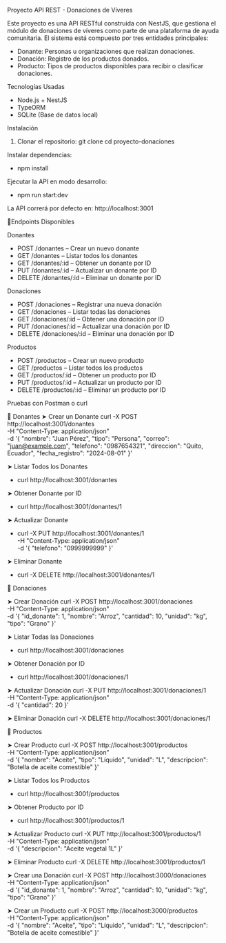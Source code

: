 Proyecto API REST - Donaciones de Víveres

Este proyecto es una API RESTful construida con NestJS, que gestiona el módulo de donaciones de víveres como parte de una plataforma de ayuda comunitaria. El sistema está compuesto por tres entidades principales:

- Donante: Personas u organizaciones que realizan donaciones.
- Donación: Registro de los productos donados.
- Producto: Tipos de productos disponibles para recibir o clasificar donaciones.

Tecnologías Usadas
- Node.js + NestJS
- TypeORM
- SQLite (Base de datos local)

Instalación
1. Clonar el repositorio: 
   git clone 
   cd proyecto-donaciones

Instalar dependencias:
- npm install

Ejecutar la API en modo desarrollo:
- npm run start:dev

La API correrá por defecto en: http://localhost:3001

🔸Endpoints Disponibles

Donantes
- POST /donantes – Crear un nuevo donante
- GET /donantes – Listar todos los donantes
- GET /donantes/:id – Obtener un donante por ID
- PUT /donantes/:id – Actualizar un donante por ID
- DELETE /donantes/:id – Eliminar un donante por ID

Donaciones
- POST /donaciones – Registrar una nueva donación
- GET /donaciones – Listar todas las donaciones
- GET /donaciones/:id – Obtener una donación por ID
- PUT /donaciones/:id – Actualizar una donación por ID
- DELETE /donaciones/:id – Eliminar una donación por ID

Productos
- POST /productos – Crear un nuevo producto
- GET /productos – Listar todos los productos
- GET /productos/:id – Obtener un producto por ID
- PUT /productos/:id – Actualizar un producto por ID
- DELETE /productos/:id – Eliminar un producto por ID


Pruebas con Postman o curl

🔸 Donantes
➤ Crear un Donante
curl -X POST http://localhost:3001/donantes \
-H "Content-Type: application/json" \
-d '{
  "nombre": "Juan Pérez",
  "tipo": "Persona",
  "correo": "juan@example.com",
  "telefono": "0987654321",
  "direccion": "Quito, Ecuador",
  "fecha_registro": "2024-08-01"
}'

➤ Listar Todos los Donantes
- curl http://localhost:3001/donantes

➤ Obtener Donante por ID
- curl http://localhost:3001/donantes/1

➤ Actualizar Donante
- curl -X PUT http://localhost:3001/donantes/1 \
  -H "Content-Type: application/json" \
  -d '{
    "telefono": "0999999999"
  }'

➤ Eliminar Donante
- curl -X DELETE http://localhost:3001/donantes/1



🔸 Donaciones

➤ Crear Donación
curl -X POST http://localhost:3001/donaciones \
-H "Content-Type: application/json" \
-d '{
  "id_donante": 1,
  "nombre": "Arroz",
  "cantidad": 10,
  "unidad": "kg",
  "tipo": "Grano"
}'

➤ Listar Todas las Donaciones
- curl http://localhost:3001/donaciones

➤ Obtener Donación por ID
- curl http://localhost:3001/donaciones/1

➤ Actualizar Donación
curl -X PUT http://localhost:3001/donaciones/1 \
-H "Content-Type: application/json" \
-d '{
  "cantidad": 20
}'

➤ Eliminar Donación
curl -X DELETE http://localhost:3001/donaciones/1



🔸 Productos

➤ Crear Producto
curl -X POST http://localhost:3001/productos \
-H "Content-Type: application/json" \
-d '{
  "nombre": "Aceite",
  "tipo": "Líquido",
  "unidad": "L",
  "descripcion": "Botella de aceite comestible"
}'

➤ Listar Todos los Productos
- curl http://localhost:3001/productos

➤ Obtener Producto por ID
- curl http://localhost:3001/productos/1

➤ Actualizar Producto
curl -X PUT http://localhost:3001/productos/1 \
-H "Content-Type: application/json" \
-d '{
  "descripcion": "Aceite vegetal 1L"
}'

➤ Eliminar Producto
curl -X DELETE http://localhost:3001/productos/1
























➤ Crear una Donación
curl -X POST http://localhost:3000/donaciones \
-H "Content-Type: application/json" \
-d '{
  "id_donante": 1,
  "nombre": "Arroz",
  "cantidad": 10,
  "unidad": "kg",
  "tipo": "Grano"
}'

➤ Crear un Producto
curl -X POST http://localhost:3000/productos \
-H "Content-Type: application/json" \
-d '{
  "nombre": "Aceite",
  "tipo": "Líquido",
  "unidad": "L",
  "descripcion": "Botella de aceite comestible"
}'



